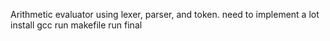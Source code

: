 Arithmetic evaluator using lexer, parser, and token.
need to implement a lot
install gcc
run makefile
run final
